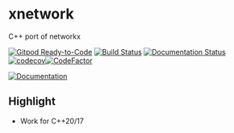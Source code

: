 # xnetwork
C++ port of networkx

[![Gitpod Ready-to-Code](https://img.shields.io/badge/Gitpod-Ready--to--Code-blue?logo=gitpod)](https://gitpod.io/#https://github.com/luk036/xnetwork)
[![Build Status](https://travis-ci.com/luk036/xnetwork.svg?branch=master)](https://travis-ci.com/luk036/xnetwork)
[![Documentation Status](https://readthedocs.org/projects/xnetwork/badge/?version=latest)](https://xnetwork.readthedocs.io/en/latest/?badge=latest)
[![codecov](https://codecov.io/gh/luk036/xnetwork/branch/master/graph/badge.svg)](https://codecov.io/gh/luk036/xnetwork)[![CodeFactor](https://www.codefactor.io/repository/github/luk036/xnetwork/badge)](https://www.codefactor.io/repository/github/luk036/xnetwork)

[![Documentation](https://img.shields.io/badge/Documentation-latest-blue.svg)](https://luk036.github.io/doc/xnetwork/index.html)

Highlight
---------

- Work for C++20/17
